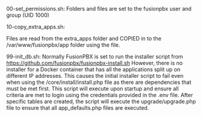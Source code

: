 

00-set_permissions.sh:
  Folders and files are set to the fusionpbx user and group (UID 1000)


10-copy_extra_apps.sh:

  Files are read from the extra_apps folder and COPIED in to the /var/www/fusionpbx/app folder using the  file.


99-init_db.sh:
  Normally FusionPBX is set to run the installer script from https://github.com/fusionpbx/fusionpbx-install.sh
  However, there is no installer for a Docker container that has all the applications split up on different IP
  addresses. This causes the initial installer script to fail even when using the /core/install/install.php
  file as there are dependencies that must be met first. This script will execute upon startup and ensure all
  criteria are met to login using the credentials provided in the .env file. After specific tables are created,
  the script will execute the upgrade/upgrade.php file to ensure that all app_defaults.php files are executed.

